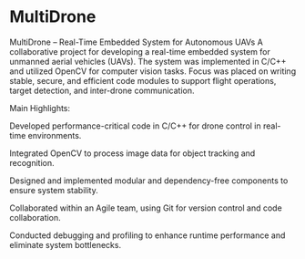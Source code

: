 # MultiDrone

MultiDrone – Real-Time Embedded System for Autonomous UAVs
A collaborative project for developing a real-time embedded system for unmanned aerial vehicles (UAVs). The system was implemented in C/C++ and utilized OpenCV for computer vision tasks. Focus was placed on writing stable, secure, and efficient code modules to support flight operations, target detection, and inter-drone communication.

Main Highlights:

Developed performance-critical code in C/C++ for drone control in real-time environments.

Integrated OpenCV to process image data for object tracking and recognition.

Designed and implemented modular and dependency-free components to ensure system stability.

Collaborated within an Agile team, using Git for version control and code collaboration.

Conducted debugging and profiling to enhance runtime performance and eliminate system bottlenecks.

